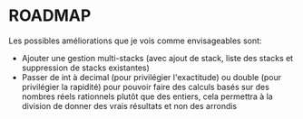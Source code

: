 
# ROADMAP

Les possibles améliorations que je vois comme envisageables sont:
- Ajouter une gestion multi-stacks (avec ajout de stack, liste des stacks et suppression de stacks existantes)
- Passer de int à decimal (pour privilégier l'exactitude) ou double (pour privilégier la rapidité) pour pouvoir faire des calculs basés sur des nombres réels rationnels plutôt que des entiers, cela permettra à la division de donner des vrais résultats et non des arrondis
